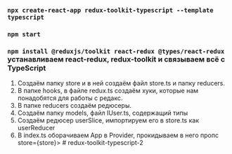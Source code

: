### `npx create-react-app redux-toolkit-typescript --template typescript`

### `npm start`

### `npm install @reduxjs/toolkit react-redux @types/react-redux` устанавливаем react-redux, redux-toolkit и связываем всё с TypeScript

1. Создаём папку store и в ней создаём файл store.ts и папку reducers.
2. В папке hooks, в файле redux.ts создаём хуки, которые нам понадобятся для работы с редакс.
3. В папке reducers создаём редюсеры.
4. Создаём папку models, файл IUser.ts, содержащий типы
5. Создаём редюсер userSlice, импортируем его в store.ts как userReducer
6. В index.ts оборачиваем App в Provider, прокидываем в него пропс store={store}>
#   r e d u x - t o o l k i t - t y p e s c r i p t - 2  
 